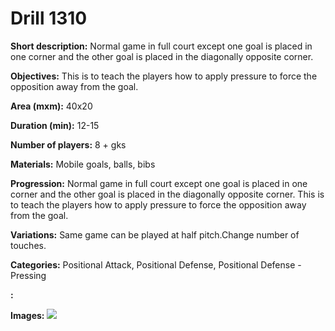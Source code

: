 # Drill 1310

**Short description:**
Normal game in full court except one goal is placed in one corner and the other goal is placed in the diagonally opposite corner.

**Objectives:**
This is to teach the players how to apply pressure to force the opposition away from the goal.

**Area (mxm):**
40x20

**Duration (min):**
12-15

**Number of players:**
8 + gks

**Materials:**
Mobile goals, balls, bibs

**Progression:**
Normal game in full court except one goal is placed in one corner and the other goal is placed in the diagonally opposite corner. This is to teach the players how to apply pressure to force the opposition away from the goal.

**Variations:**
Same game can be played at half pitch.Change number of touches.

**Categories:**
Positional Attack, Positional Defense, Positional Defense - Pressing

**:**


**Images:**
![](https://www.coachingfutsal.com/\images\2a4355c2-ceee-40ad-853b-6129634e0566.png)

